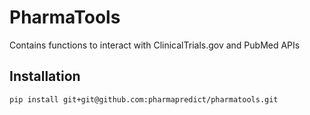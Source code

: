 # PharmaTools
Contains functions to interact with ClinicalTrials.gov and PubMed APIs

## Installation
```
pip install git+git@github.com:pharmapredict/pharmatools.git
```
